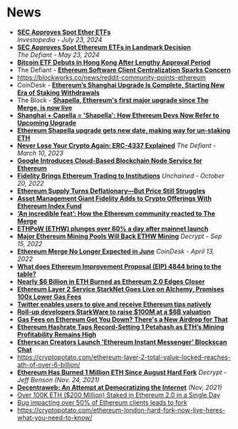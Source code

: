 # News

- [**SEC Approves Spot Ether ETFs**](https://www.investopedia.com/sec-approves-spot-ether-etfs-8678873)
  <br/>_Investopedia - July 23, 2024_
- [**SEC Approves Spot Ethereum ETFs in Landmark Decision**](https://thedefiant.io/news/tradfi-and-fintech/u-s-securities-regulator-approves-spot-ether-etfs-in-landmark-decision)
  <br/>_The Defiant - May 23, 2024_
- [**Bitcoin ETF Debuts in Hong Kong After Lengthy Approval Period**](https://bmpro.substack.com/p/bitcoin-etf-debuts-in-hong-kong-after)
- The Defiant - [**Ethereum Software Client Centralization Sparks Concern**](https://thedefiant.io/ethereum-software-client-centralization-sparks-concern)
- https://blockworks.co/news/reddit-community-points-ethereum
- CoinDesk - [**Ethereum’s Shanghai Upgrade Is Complete, Starting New Era of Staking Withdrawals**](https://www.coindesk.com/tech/2023/04/12/ethereums-shanghai-upgrade-activates-starting-new-era-of-staking-withdrawals/)
- The Block - [**Shapella, Ethereum's first major upgrade since The Merge, is now live**](https://www.theblock.co/post/226036/ethereum-shapella-upgrade-goes-live)
- **[Shanghai + Capella = 'Shapella': How Ethereum Devs Now Refer to Upcoming Upgrade](https://www.coindesk.com/tech/2023/03/02/shanghai-capella-shapella-how-ethereum-devs-now-refer-to-upcoming-upgrade/)**
- **[Ethereum Shapella upgrade gets new date, making way for un-staking ETH](https://cointelegraph.com/news/ethereum-shapella-upgrade-gets-new-date-making-way-for-un-staking-eth)**
- **[Never Lose Your Crypto Again: ERC-4337 Explained](https://www.youtube.com/watch?v=fqH-L5Y_iV0)**
*The Defiant - March 10, 2023*
- **[Google Introduces Cloud-Based Blockchain Node Service for Ethereum](https://www.coindesk.com/tech/2022/10/27/google-introduces-cloud-based-blockchain-node-service-for-ethereum/)**
- **[Fidelity Brings Ethereum Trading to Institutions](https://unchainedpodcast.com/fidelity-brings-ethereum-trading-to-institutions/)**
*Unchained - October 20, 2022*
- **[Ethereum Supply Turns Deflationary—But Price Still Struggles](https://decrypt.co/111605/ethereum-supply-turns-deflationary-but-price-still-struggles)**
- **[Asset Management Giant Fidelity Adds to Crypto Offerings With Ethereum Index Fund](https://www.coindesk.com/business/2022/10/04/asset-management-giant-fidelity-adds-to-crypto-offerings-with-ethereum-index-fund/)**
- **[‘An incredible feat’: How the Ethereum community reacted to The Merge](https://www.theblock.co/post/170334/an-incredible-feat-how-the-ethereum-community-reacted-to-the-merge)**
- **[ETHPoW (ETHW) plunges over 60% a day after mainnet launch](https://www.theblock.co/post/170690/ethpow-ethw-plunges-over-60-a-day-after-mainnet-launch)**
- **[Major Ethereum Mining Pools Will Back ETHW Mining](https://decrypt.co/109737/major-ethereum-mining-pools-will-back-ethw-mining)**
*Decrypt - Sep 15, 2022*
- **[Ethereum Merge No Longer Expected in June](https://www.coindesk.com/business/2022/04/13/ethereum-merge-no-longer-expected-in-june/)**
*CoinDesk - April 13, 2022*
- **[What does Ethereum Improvement Proposal (EIP) 4844 bring to the table?](https://cryptoslate.com/what-does-ethereum-improvement-proposal-eip-4844-bring-to-the-table/)**
- **[Nearly $6 Billion in ETH Burned as Ethereum 2.0 Edges Closer](https://decrypt.co/95574/nearly-6-billion-eth-burned-ethereum-2-0-edges-closer)**
- **[Ethereum Layer 2 Service StarkNet Goes Live on Alchemy, Promises 100x Lower Gas Fees](https://decrypt.co/94549/ethereum-alchemy-starknet)**
- **[Twitter enables users to give and receive Ethereum tips natively](https://cointelegraph.com/news/twitter-enables-users-to-give-and-receive-ethereum-tips-natively)**
- **[Roll-up developers StarkWare to raise $100M at a $6B valuation](https://cryptoslate.com/roll-up-developers-starkware-to-raise-100m-at-a-6b-valuation/)**
- **[Gas Fees on Ethereum Got You Down? There's a New Airdrop for That](https://decrypt.co/89470/gas-fees-ethereum-got-down-theres-new-airdrop-that)**
- **[Ethereum Hashrate Taps Record-Setting 1 Petahash as ETH’s Mining Profitability Remains High](https://news.bitcoin.com/ethereum-hashrate-taps-record-setting-1-petahash-as-eths-mining-profitability-remains-high/)**
- **[Etherscan Creators Launch 'Ethereum Instant Messenger' Blockscan Chat](https://decrypt.co/91226/etherscan-creators-launch-ethereum-instant-messenger-blockscan-chat)**
- https://cryptopotato.com/ethereum-layer-2-total-value-locked-reaches-ath-of-over-6-billion/
- **[Ethereum Has Burned 1 Million ETH Since August Hard Fork](https://decrypt.co/86740/ethereum-has-burned-1-million-eth-since-august-hard-fork)**
*Decrypt - Jeff Benson (Nov. 24, 2021)*
- **[Decentraweb: An Attempt at Democratizing the Internet](https://cryptopotato.com/decentraweb-an-attempt-at-democratizing-the-internet/)** *(Nov, 2021)*
- [Over 100K ETH ($200 Million) Staked in Ethereum 2.0 in a Single Day](https://cryptopotato.com/over-100k-eth-200-million-staked-in-ethereum-2-0-in-a-single-day/)
- [Bug impacting over 50% of Ethereum clients leads to fork](https://www.theblockcrypto.com/post/115822/bug-impacting-over-50-of-ethereum-clients-leads-to-fork)
- https://cryptopotato.com/ethereum-london-hard-fork-now-live-heres-what-you-need-to-know/
